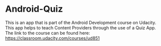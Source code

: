 # Android-Quiz

This is an app that is part of the Android Development course on Udacity. This app helps to teach Content Providers through the use of a Quiz App. The link to the course can be found here: 
https://classroom.udacity.com/courses/ud851
